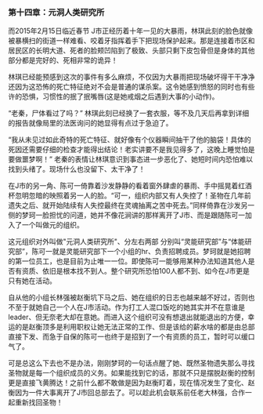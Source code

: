 ### 第十四章：元洞人类研究所

而2015年2月15日临近春节  J市正经历着十年一见的大暴雨，林琪此刻的脸色就像被暴横扫的街道一样难看、咬着牙指挥着手下把现场保护起来。那是连接着市区和居民区的长明大道、死者的脸颊凹陷到了极致、头部只剩下皮包骨但是身体的其他部分都是完好的、死相非常的诡异！

林琪已经能预感到这次的事件有多么麻烦，不仅因为大暴雨把现场破坏得干干净净还因为这恐怖的死亡特征绝对不会是普通的谋杀案。这令她感到愤怒的同时也有些许的恐惧，习惯性的抿了抿嘴唇(这是她戒烟之后遇到大事的小动作)。

“老秦，尸体看过了吗？” 林琪此刻已经换了一套衣服，等不及几天后再拿到详细的报告就像局里的法医询问的她显得有点过于急迫了。

“我从未见过如此奇特的死亡特征、就好像有个仪器瞬间抽干了他的脑袋！具体的死因还需要仔细的检查才能得出结论！老实讲要不是我见得多了，这晚上睡觉怕是要做噩梦啊！” 老秦的表情让林琪意识到事态进一步恶化了、她短时间内恐怕难以找到头绪了。现场什么也没留下、太干净了！

在J市的另一角、陈可一倚靠着沙发静静的看着窗外肆虐的暴雨、手中摇晃着红酒杯忽明忽暗的映照着另一人的脸。“可一，组织内部又有人失控了！圣物在几年前遗失之后、就开始陆续有人失控最终在灵魂抽离之苦中死去。”同样倚靠在沙发另一侧的梦珂一脸担忧的问道，她并不像花涧讲的那样离开了J市、而是跟随陈可一加入了一个叫做元的组织。

这元组织对外叫做"元洞人类研究所"、分左右两部 分别叫“灵能研究部”与“体能研究部”，陈可一就是灵能研究部下一个小组的hr、负责招聘成员。梦珂就是她招聘的第一位员工，也是目前为止唯一一位。即使陈可一能够用某种办法知道其他人是否有资质、依旧是根本找不到人。整个研究所恐怕100人都不到、如今在J市更是只有她在活动。

自从他的小组长林强被赵衡坑下马之后、她在组织的日志也越来越不好过，否则也不至于就她自己一个人在J市活动。作为打工人混口饭吃的她其实并不在意谁是leader、但无奈老大却在意她。而进入这个组织可没有想退出就能退出的方便，幸运的是赵衡顶多是利用职权让她无法正常的工作、但是该给的薪水啥的都是由总部直接下发、而急于自保的陈可一也终于是招到了一个有资质的员工，暂时可以缓口气了。

可是总这么下去也不是办法，刚刚梦珂的一句话点醒了她、既然圣物遗失那么寻找圣物就是每一个组织成员的义务。如果能找到它的话，那就不只是摆脱赵衡的控制更是直接飞黄腾达！之前什么都不敢做是因为赵衡盯着，现在情况发生了变化、赵衡因为一件大事离开了J市回总部去了。可以趁此机会联系前任老大林强，合作一起重新找回圣物！














